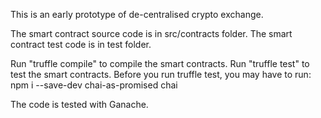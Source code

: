 This is an early prototype of de-centralised crypto exchange.

The smart contract source code is in src/contracts folder.
The smart contract test code is in test folder.

Run "truffle compile" to compile the smart contracts.
Run "truffle test" to test the smart contracts. Before you run truffle test,
you may have to run: npm i --save-dev chai-as-promised chai

The code is tested with Ganache.
